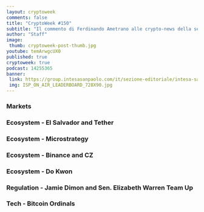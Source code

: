 ```yaml
---
layout: cryptoweek
comments: false
title: "CryptoWeek #150"
subtitle: "Il commento di Ferdinando Ametrano alle crypto-news della settimana."
author: "Staff"
image:
 thumb: cryptoweek-post-thumb.jpg
youtube: temArwgcUX0
published: true
cryptoweek: true
podcast: 14255365
banner:
 link: https://group.intesasanpaolo.com/it/sezione-editoriale/intesa-sanpaolo-on-air?utm_campaign=GoldInstitute&utm_source=GoldInstitute&utm_medium=Banner_CPM&utm_content=DisplayAwareness&utm_term=GoldInstitute_Banner_CPM_GoldInstitute_
 img: ISP_ON_AIR_LEADERBOARD_728X90.jpg
---
```


### Markets

### Ecosystem - El Salvador and Tether

### Ecosystem - Microstrategy

### Ecosystem - Binance and CZ

### Ecosystem - Do Kwon

### Regulation - Jamie Dimon and Sen. Elizabeth Warren Team Up

### Tech - Bitcoin Ordinals
